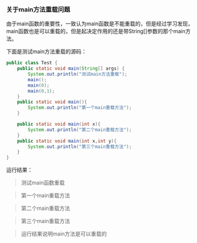 ### 关于main方法重载问题

由于main函数的重要性，一致认为main函数是不能重载的，但是经过学习发现，main函数也是可以重载的，但是起决定作用的还是带String[]参数的那个main方法。

下面是测试main方法重载的源码：

```Java
public class Test {
    public static void main(String[] args) {
        System.out.println("测试main方法重载");
        main();
        main(0);
        main(0,1);
    }
    public static void main(){
        System.out.println("第一个main重载方法");
    }

    public static void main(int x){
        System.out.println("第二个main重载方法");
    }
    public static void main(int x,int y){
        System.out.println("第三个main重载方法");
    }
}
```

运行结果：

>测试main函数重载

>第一个main重载方法

>第二个main重载方法

>第三个main重载方法

>运行结果说明main方法是可以重载的
